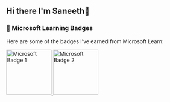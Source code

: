 ## Hi there I'm Saneeth👋

### 🏅 Microsoft Learning Badges
Here are some of the badges I’ve earned from Microsoft Learn:

<p align="left">
  <a href="https://learn.microsoft.com/en-us/users/aasifsaneeth-5418/" target="_blank">
    <img src="https://learn.microsoft.com/training/achievements/your-badge-id.png" alt="Microsoft Badge 1" width="120"/>
  </a>
  <a href="https://learn.microsoft.com/en-us/users/aasifsaneeth-5418/" target="_blank">
    <img src="https://learn.microsoft.com/training/achievements/your-badge-id.png" alt="Microsoft Badge 2" width="120"/>
  </a>
</p>

<!--
**alasaneeth/alasaneeth** is a ✨ _special_ ✨ repository because its `README.md` (this file) appears on your GitHub profile.

Here are some ideas to get you started:

- 🔭 I’m currently working on ...
- 🌱 I’m currently learning ...
- 👯 I’m looking to collaborate on ...
- 🤔 I’m looking for help with ...
- 💬 Ask me about ...
- 📫 How to reach me: ...
- 😄 Pronouns: ...
- ⚡ Fun fact: ...
-->
